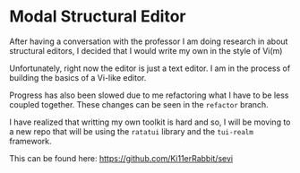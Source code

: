 # Modal Structural Editor
After having a conversation with the professor I am doing research in about structural editors, I decided that I would write my own in the style of Vi(m)

Unfortunately, right now the editor is just a text editor. I am in the process of building the basics of a Vi-like editor.

Progress has also been slowed due to me refactoring what I have to be less coupled together. These changes can be seen in the `refactor` branch.

I have realized that writting my own toolkit is hard and so, I will be moving to a new repo that will be using the `ratatui` library and the `tui-realm` framework.

This can be found here: https://github.com/Ki11erRabbit/sevi
